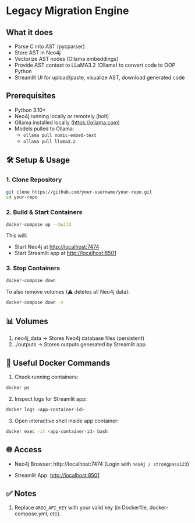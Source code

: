 # Legacy Migration Engine


## What it does
- Parse C into AST (pycparser)
- Store AST in Neo4j
- Vectorize AST nodes (Ollama embeddings)
- Provide AST context to LLaMA3.2 (Ollama) to convert code to OOP Python
- Streamlit UI for upload/paste, visualize AST, download generated code


## Prerequisites
- Python 3.10+
- Neo4j running locally or remotely (bolt)
- Ollama installed locally (https://ollama.com)
- Models pulled to Ollama:
  - `ollama pull nomic-embed-text`
  - `ollama pull llama3.2`


## 🛠️ Setup & Usage

### 1. Clone Repository
```bash
git clone https://github.com/your-username/your-repo.git
cd your-repo
```

### 2. Build & Start Containers
```bash
docker-compose up --build
```
This will:
- Start Neo4j at [http://localhost:7474](http://localhost:7474)
- Start Streamlit app at [http://localhost:8501](http://localhost:8501)
  
### 3. Stop Containers
```bash
docker-compose down
```

To also remove volumes (⚠️ deletes all Neo4j data):
```bash
docker-compose down -v
```


## 📊 Volumes
1) neo4j_data → Stores Neo4j database files (persistent)
2) ./outputs → Stores outputs generated by Streamlit app


## 🐳 Useful Docker Commands

1) Check running containers:
```bash
docker ps
```

2) Inspect logs for Streamlit app:
```bash
docker logs <app-container-id>
```

3) Open interactive shell inside app container:
```bash
docker exec -it <app-container-id> bash
```


## 🌐 Access
- Neo4j Browser: http://localhost:7474
  (Login with `neo4j / strongpass123`)

- Streamlit App: [http://localhost:8501](http://localhost:8501)


## ✅ Notes
1) Replace `GROQ_API_KEY` with your valid key (in Dockerfile, docker-compose.yml, etc).
